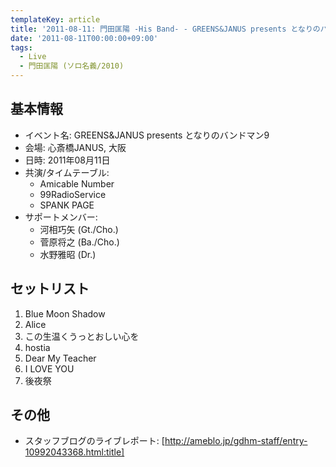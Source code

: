 ```yaml
---
templateKey: article
title: '2011-08-11: 門田匡陽 -His Band- - GREENS&JANUS presents となりのバンドマン9 at 心斎橋JANUS'
date: '2011-08-11T00:00:00+09:00'
tags:
  - Live
  - 門田匡陽 (ソロ名義/2010)
---
```

## 基本情報

* イベント名: GREENS&JANUS presents となりのバンドマン9
* 会場: 心斎橋JANUS, 大阪
* 日時: 2011年08月11日
* 共演/タイムテーブル:
  * Amicable Number
  * 99RadioService
  * SPANK PAGE
* サポートメンバー:
  * 河相巧矢 (Gt./Cho.)
  * 菅原将之 (Ba./Cho.)
  * 水野雅昭 (Dr.)

## セットリスト

1. Blue Moon Shadow
1. Alice
1. この生温くうっとおしい心を
1. hostia
1. Dear My Teacher
1. I LOVE YOU
1. 後夜祭

## その他

* スタッフブログのライブレポート: [http://ameblo.jp/gdhm-staff/entry-10992043368.html:title]
